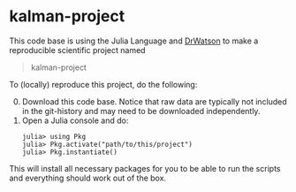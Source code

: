 # kalman-project

This code base is using the Julia Language and [DrWatson](https://juliadynamics.github.io/DrWatson.jl/stable/)
to make a reproducible scientific project named
> kalman-project

To (locally) reproduce this project, do the following:

0. Download this code base. Notice that raw data are typically not included in the
   git-history and may need to be downloaded independently.
1. Open a Julia console and do:
   ```
   julia> using Pkg
   julia> Pkg.activate("path/to/this/project")
   julia> Pkg.instantiate()
   ```

This will install all necessary packages for you to be able to run the scripts and
everything should work out of the box.
